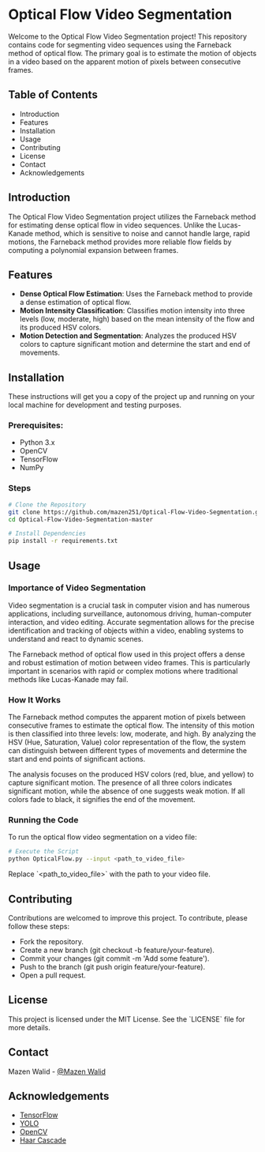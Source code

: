 
# Optical Flow Video Segmentation
Welcome to the Optical Flow Video Segmentation project! This repository contains code for segmenting video sequences using the Farneback method of optical flow. The primary goal is to estimate the motion of objects in a video based on the apparent motion of pixels between consecutive frames.

## Table of Contents
- Introduction
- Features
- Installation
- Usage
- Contributing
- License
- Contact
- Acknowledgements

## Introduction
The Optical Flow Video Segmentation project utilizes the Farneback method for estimating dense optical flow in video sequences. Unlike the Lucas-Kanade method, which is sensitive to noise and cannot handle large, rapid motions, the Farneback method provides more reliable flow fields by computing a polynomial expansion between frames.

## Features
- **Dense Optical Flow Estimation**: Uses the Farneback method to provide a dense estimation of optical flow.
- **Motion Intensity Classification**: Classifies motion intensity into three levels (low, moderate, high) based on the mean intensity of the flow and its produced HSV colors.
- **Motion Detection and Segmentation**: Analyzes the produced HSV colors to capture significant motion and determine the start and end of movements.

## Installation
These instructions will get you a copy of the project up and running on your local machine for development and testing purposes.

### Prerequisites:
- Python 3.x
- OpenCV
- TensorFlow
- NumPy

### Steps
```sh
# Clone the Repository
git clone https://github.com/mazen251/Optical-Flow-Video-Segmentation.git
cd Optical-Flow-Video-Segmentation-master

# Install Dependencies
pip install -r requirements.txt
```

## Usage
### Importance of Video Segmentation
Video segmentation is a crucial task in computer vision and has numerous applications, including surveillance, autonomous driving, human-computer interaction, and video editing. Accurate segmentation allows for the precise identification and tracking of objects within a video, enabling systems to understand and react to dynamic scenes.

The Farneback method of optical flow used in this project offers a dense and robust estimation of motion between video frames. This is particularly important in scenarios with rapid or complex motions where traditional methods like Lucas-Kanade may fail.

### How It Works
The Farneback method computes the apparent motion of pixels between consecutive frames to estimate the optical flow. The intensity of this motion is then classified into three levels: low, moderate, and high. By analyzing the HSV (Hue, Saturation, Value) color representation of the flow, the system can distinguish between different types of movements and determine the start and end points of significant actions.


The analysis focuses on the produced HSV colors (red, blue, and yellow) to capture significant motion. The presence of all three colors indicates significant motion, while the absence of one suggests weak motion. If all colors fade to black, it signifies the end of the movement.

### Running the Code
To run the optical flow video segmentation on a video file:
```sh
# Execute the Script
python OpticalFlow.py --input <path_to_video_file>
```
Replace \`<path_to_video_file>\` with the path to your video file.

## Contributing
Contributions are welcomed to improve this project. To contribute, please follow these steps:

- Fork the repository.
- Create a new branch (git checkout -b feature/your-feature).
- Commit your changes (git commit -m 'Add some feature').
- Push to the branch (git push origin feature/your-feature).
- Open a pull request.

## License
This project is licensed under the MIT License. See the \`LICENSE\` file for more details.

## Contact
Mazen Walid - [@Mazen Walid](https://www.linkedin.com/in/mazen-walid-225582208/)

## Acknowledgements
- [TensorFlow](https://www.tensorflow.org/)
- [YOLO](https://pjreddie.com/darknet/yolo/)
- [OpenCV](https://opencv.org/)
- [Haar Cascade](https://docs.opencv.org/3.4/db/d28/tutorial_cascade_classifier.html)

